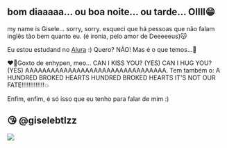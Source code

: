 ## bom diaaaaa... ou boa noite... ou tarde... OIIII😁
 
my name is Gisele... sorry, sorry. esqueci que há pessoas que não falam inglês tão bem quanto eu. (é ironia, pelo amor de Deeeeeus)😽

Eu estou estudand no [Alura](https://www.alura.com.br) :) Quero? NÃO! Mas é o que temos...💋

❤️‍🔥Goxto de enhypen, meo... CAN I KISS YOU? (YES) CAN I HUG YOU? (YES) AAAAAAAAAAAAAAAAAAAAAAAAAAAAAAAAA. Tem também o:
A HUNDRED BROKED HEARTS
HUNDRED BROKED HEARTS 
IT'S NOT OUR FATE!!!!!!!!!!!!!💥

Enfim, enfim, é só isso que eu tenho para falar de mim :)

## 😘 @giselebtlzz  


![](https://media1.tenor.com/m/PS1taiSgATQAAAAC/0ikeu-heeseung.gif) 
